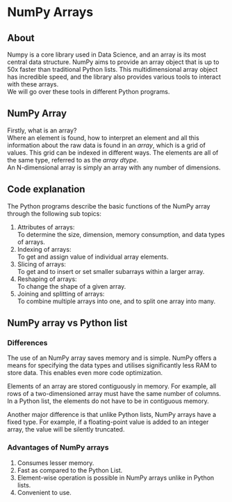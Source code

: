 # **NumPy Arrays**

## About
Numpy is a core library used in Data Science, and an array is its most central data structure. NumPy aims to provide an array object that is up to 50x faster than traditional Python lists. This multidimensional array object has incredible speed, and the library also provides various tools to interact with these arrays. <br/>
We will go over these tools in different Python programs.
## NumPy Array
Firstly, what is an array? </br> 
Where an element is found, how to interpret an element and all this information about the raw data is found in an *array*, which is a grid of values. 
This grid can be indexed in different ways. The elements are all of the same type, referred to as the *array dtype*.<br/>
An N-dimensional array is simply an array with any number of dimensions.
## Code explanation
The Python programs describe the basic functions of the NumPy array through the following sub topics:

1. Attributes of arrays: <br/>
To determine the size, dimension, memory consumption, and data types of arrays.
2. Indexing of arrays:<br/> To get and assign value of individual array elements.
3. Slicing of arrays:<br/> To get and to insert or set smaller subarrays within a larger array.
4. Reshaping of arrays:<br/> To change the shape of a given array.
5. Joining and splitting of arrays:<br/>To combine multiple arrays into one, and to split one array into many.

## NumPy array vs Python list
### Differences

The use of an NumPy array saves memory and is simple. NumPy offers a means for specifying the data types and utilises significantly less RAM to store data. This enables even more code optimization.

Elements of an array are stored contiguously in memory. For example, all rows of a two-dimensioned array must have the same number of columns. In a Python list, the elements do not have to be in contiguous memory.

Another major difference is that unlike Python lists, NumPy arrays have a fixed type. For example, if a floating-point value is added to an integer array, the value will be silently truncated.

### Advantages of NumPy arrays
1. Consumes lesser memory.
2. Fast as compared to the Python List.
3. Element-wise operation is possible in NumPy arrays unlike in Python lists.
3. Convenient to use.



